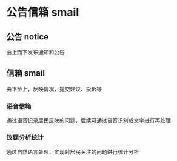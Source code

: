 # 公告信箱 smail

## 公告 notice

由上而下发布通知和公告

## 信箱 smail

由下至上，反映情况，提交建议、投诉等

### 语音信箱

通过语音记录居民反映的问题，后续可通过语音识别成文字进行再处理

### 议题分析统计

通过自然语言处理，实现对居民关注的问题进行统计分析
